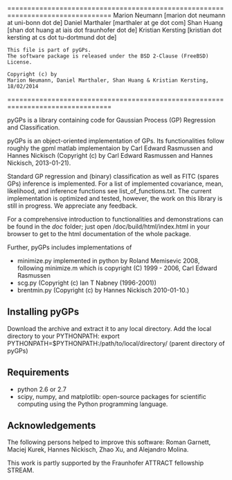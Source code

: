 ================================================================================
    Marion Neumann [marion dot neumann at uni-bonn dot de]
    Daniel Marthaler [marthaler at ge dot com]
    Shan Huang [shan dot huang at iais dot fraunhofer dot de]
    Kristian Kersting [kristian dot kersting at cs dot tu-dortmund dot de]

    This file is part of pyGPs.
    The software package is released under the BSD 2-Clause (FreeBSD) License.

    Copyright (c) by
    Marion Neumann, Daniel Marthaler, Shan Huang & Kristian Kersting, 18/02/2014
================================================================================

pyGPs is a library containing code for Gaussian Process (GP) Regression and Classification.

pyGPs is an object-oriented implementation of GPs. Its functionalities follow roughly the gpml matlab implementaion by Carl Edward Rasmussen and Hannes Nickisch (Copyright (c) by Carl Edward Rasmussen and Hannes Nickisch, 2013-01-21).

Standard GP regression and (binary) classification as well as FITC (spares GPs) inference is implemented.
For a list of implemented covariance, mean, likelihood, and inference functions see list_of_functions.txt. 
The current implementation is optimized and tested, however, the work on this library is still in progress. We appreciate any feedback.

For a comprehensive introduction to functionalities and demonstrations can be found in the *doc* folder; just open /doc/build/html/index.html in your browser to get to the html documentation of the whole package. 

Further, pyGPs includes implementations of
- minimize.py implemented in python by Roland Memisevic 2008, following minimize.m which is copyright (C) 1999 - 2006, Carl Edward Rasmussen
- scg.py (Copyright (c) Ian T Nabney (1996-2001))
- brentmin.py (Copyright (c) by Hannes Nickisch 2010-01-10.)


Installing pyGPs
------------------
Download the archive and extract it to any local directory.
Add the local directory to your PYTHONPATH:
	export PYTHONPATH=$PYTHONPATH:/path/to/local/directory/ (parent directory of pyGPs)

Requirements
--------------
- python 2.6 or 2.7
- scipy, numpy, and matplotlib: open-source packages for scientific computing using the Python programming language. 


Acknowledgements
--------------
The following persons helped to improve this software: Roman Garnett, Maciej Kurek, Hannes Nickisch, Zhao Xu, and Alejandro Molina.

This work is partly supported by the Fraunhofer ATTRACT fellowship STREAM.

